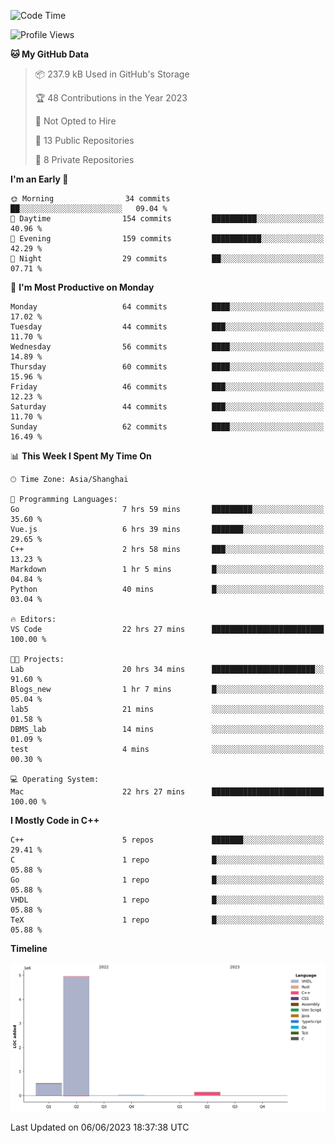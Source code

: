 <!--START_SECTION:waka-->
![Code Time](http://img.shields.io/badge/Code%20Time-103%20hrs%2045%20mins-blue)

![Profile Views](http://img.shields.io/badge/Profile%20Views-1-blue)

**🐱 My GitHub Data** 

> 📦 237.9 kB Used in GitHub's Storage 
 > 
> 🏆 48 Contributions in the Year 2023
 > 
> 🚫 Not Opted to Hire
 > 
> 📜 13 Public Repositories 
 > 
> 🔑 8 Private Repositories 
 > 
**I'm an Early 🐤** 

```text
🌞 Morning                34 commits          ██░░░░░░░░░░░░░░░░░░░░░░░   09.04 % 
🌆 Daytime                154 commits         ██████████░░░░░░░░░░░░░░░   40.96 % 
🌃 Evening                159 commits         ███████████░░░░░░░░░░░░░░   42.29 % 
🌙 Night                  29 commits          ██░░░░░░░░░░░░░░░░░░░░░░░   07.71 % 
```
📅 **I'm Most Productive on Monday** 

```text
Monday                   64 commits          ████░░░░░░░░░░░░░░░░░░░░░   17.02 % 
Tuesday                  44 commits          ███░░░░░░░░░░░░░░░░░░░░░░   11.70 % 
Wednesday                56 commits          ████░░░░░░░░░░░░░░░░░░░░░   14.89 % 
Thursday                 60 commits          ████░░░░░░░░░░░░░░░░░░░░░   15.96 % 
Friday                   46 commits          ███░░░░░░░░░░░░░░░░░░░░░░   12.23 % 
Saturday                 44 commits          ███░░░░░░░░░░░░░░░░░░░░░░   11.70 % 
Sunday                   62 commits          ████░░░░░░░░░░░░░░░░░░░░░   16.49 % 
```


📊 **This Week I Spent My Time On** 

```text
🕑︎ Time Zone: Asia/Shanghai

💬 Programming Languages: 
Go                       7 hrs 59 mins       █████████░░░░░░░░░░░░░░░░   35.60 % 
Vue.js                   6 hrs 39 mins       ███████░░░░░░░░░░░░░░░░░░   29.65 % 
C++                      2 hrs 58 mins       ███░░░░░░░░░░░░░░░░░░░░░░   13.23 % 
Markdown                 1 hr 5 mins         █░░░░░░░░░░░░░░░░░░░░░░░░   04.84 % 
Python                   40 mins             █░░░░░░░░░░░░░░░░░░░░░░░░   03.04 % 

🔥 Editors: 
VS Code                  22 hrs 27 mins      █████████████████████████   100.00 % 

🐱‍💻 Projects: 
Lab                      20 hrs 34 mins      ███████████████████████░░   91.60 % 
Blogs_new                1 hr 7 mins         █░░░░░░░░░░░░░░░░░░░░░░░░   05.04 % 
lab5                     21 mins             ░░░░░░░░░░░░░░░░░░░░░░░░░   01.58 % 
DBMS_lab                 14 mins             ░░░░░░░░░░░░░░░░░░░░░░░░░   01.09 % 
test                     4 mins              ░░░░░░░░░░░░░░░░░░░░░░░░░   00.30 % 

💻 Operating System: 
Mac                      22 hrs 27 mins      █████████████████████████   100.00 % 
```

**I Mostly Code in C++** 

```text
C++                      5 repos             ███████░░░░░░░░░░░░░░░░░░   29.41 % 
C                        1 repo              █░░░░░░░░░░░░░░░░░░░░░░░░   05.88 % 
Go                       1 repo              █░░░░░░░░░░░░░░░░░░░░░░░░   05.88 % 
VHDL                     1 repo              █░░░░░░░░░░░░░░░░░░░░░░░░   05.88 % 
TeX                      1 repo              █░░░░░░░░░░░░░░░░░░░░░░░░   05.88 % 
```



**Timeline**

![Lines of Code chart](https://raw.githubusercontent.com/xkz0777/xkz0777/master/assets/bar_graph.png)


 Last Updated on 06/06/2023 18:37:38 UTC
<!--END_SECTION:waka-->
